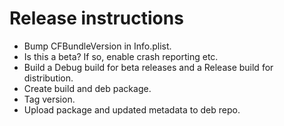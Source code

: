# Release instructions

* Bump CFBundleVersion in Info.plist.
* Is this a beta? If so, enable crash reporting etc.
* Build a Debug build for beta releases and a Release build for distribution.
* Create build and deb package.
* Tag version.
* Upload package and updated metadata to deb repo.
